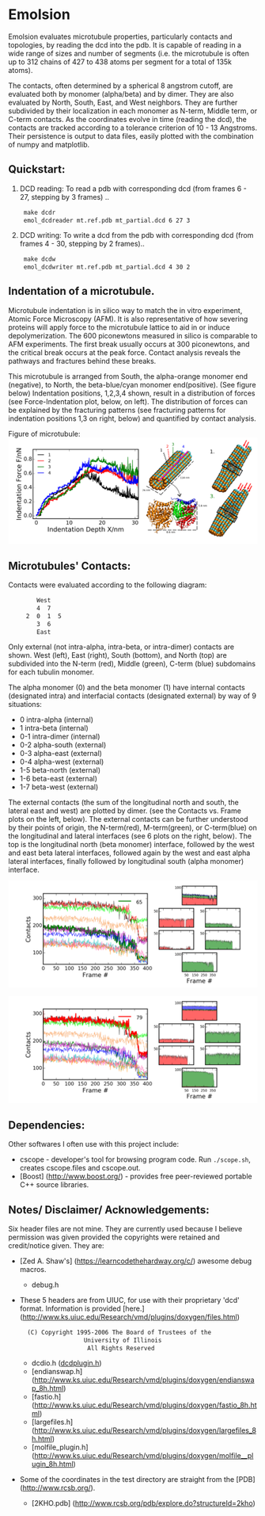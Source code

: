 # Emolsion
Emolsion evaluates microtubule properties, particularly contacts and topologies, by reading the dcd
into the pdb. It is capable of reading in a wide range of sizes and number of segments (i.e. the
microtubule is often up to 312 chains of 427 to 438 atoms per segment for a total of 135k atoms).

The contacts, often determined by a spherical 8 angstrom cutoff, are evaluated both by monomer
(alpha/beta) and by dimer. They are also evaluated by
North, South, East, and West neighbors. They are further subdivided by their localization in each
monomer as N-term, Middle term, or C-term contacts. As the coordinates evolve in time (reading the dcd),
the contacts are tracked according to a tolerance criterion of 10 - 13 Angstroms. Their persistence is
output to data files, easily plotted with the combination of numpy and matplotlib.

## Quickstart:
1. DCD reading: To read a pdb with corresponding dcd (from frames 6 - 27, stepping by 3 frames) ..

        make dcdr
        emol_dcdreader mt.ref.pdb mt_partial.dcd 6 27 3

2. DCD writing: To write a dcd from the pdb with corresponding dcd (from frames 4 - 30,
stepping by 2 frames)..

        make dcdw
        emol_dcdwriter mt.ref.pdb mt_partial.dcd 4 30 2



## Indentation of a microtubule.
Microtubule indentation is in silico way to match the in vitro experiment, Atomic Force Microscopy (AFM).
It is also representative of how severing proteins will apply force to the microtubule lattice to aid in or
induce depolymerization. The 600 piconewtons measured in silico is comparable to AFM experiments.
The first break usually occurs at 300 piconewtons, and the critical break occurs at the peak force.
Contact analysis reveals the pathways and fractures behind these breaks.

This microtubule is arranged from South, the alpha-orange monomer end (negative), to North,
the beta-blue/cyan monomer end(positive). (See figure below) Indentation positions, 1,2,3,4 shown,
result in a distribution of forces (see Force-Indentation plot, below, on left). The distribution of forces
can be explained by the fracturing patterns (see fracturing patterns for indentation positions 1,3 on right, below)
and quantified by contact analysis.

Figure of microtubule:
![Figure of Microtubule](https://github.com/dmerz75/emolsion/blob/master/fig/microtubule.png)

## Microtubules' Contacts:
Contacts were evaluated according to the following diagram:

            West
            4  7
         2  0  1  5
            3  6
            East


Only external (not intra-alpha, intra-beta, or intra-dimer) contacts are shown.
West (left), East (right),
South (bottom), and North (top) are subdivided into the N-term (red), Middle (green), C-term (blue) subdomains for
each tubulin monomer.

The alpha monomer (0) and the beta monomer (1) have internal contacts (designated intra) and interfacial contacts
(designated external) by way of 9 situations:
* 0    intra-alpha  (internal)
* 1    intra-beta   (internal)
* 0-1  intra-dimer  (internal)
* 0-2  alpha-south  (external)
* 0-3  alpha-east   (external)
* 0-4  alpha-west   (external)
* 1-5  beta-north   (external)
* 1-6  beta-east    (external)
* 1-7  beta-west    (external)

The external contacts (the sum of the longitudinal north and south, the lateral east and west) are plotted by dimer.
(see the Contacts vs. Frame plots on the left, below). The external contacts can be further understood by their points of
origin, the N-term(red), M-term(green), or C-term(blue) on the longitudinal and lateral interfaces (see 6 plots on the right, below).
The top is the longitudinal north (beta monomer) interface, followed by the west and east beta lateral interfaces, followed again by the
west and east alpha lateral interfaces, finally followed by longitudinal south (alpha monomer) interface.

![Figure of representative contacts](https://github.com/dmerz75/emolsion/blob/master/fig/contacts65.png)

![Figure of representative contacts](https://github.com/dmerz75/emolsion/blob/master/fig/contacts79.png)



## Dependencies:
Other softwares I often use with this project include:
* cscope - developer's tool for browsing program code. Run `./scope.sh`, creates cscope.files and cscope.out.
* [Boost] (http://www.boost.org/) - provides free peer-reviewed portable C++ source libraries.


## Notes/ Disclaimer/ Acknowledgements:
Six header files are not mine. They are currently used because I believe permission was given
provided the copyrights were retained and credit/notice given. They are:

* [Zed A. Shaw's] (https://learncodethehardway.org/c/) awesome debug macros.
  * debug.h
* These 5 headers are from UIUC, for use with their proprietary 'dcd' format. Information is
provided [here.] (http://www.ks.uiuc.edu/Research/vmd/plugins/doxygen/files.html)

        (C) Copyright 1995-2006 The Board of Trustees of the
                        University of Illinois
                         All Rights Reserved

  * dcdio.h ([dcdplugin.h](http://www.ks.uiuc.edu/Research/vmd/plugins/doxygen/dcdplugin_8c.html))
  * [endianswap.h] (http://www.ks.uiuc.edu/Research/vmd/plugins/doxygen/endianswap_8h.html)
  * [fastio.h] (http://www.ks.uiuc.edu/Research/vmd/plugins/doxygen/fastio_8h.html)
  * [largefiles.h] (http://www.ks.uiuc.edu/Research/vmd/plugins/doxygen/largefiles_8h.html)
  * [molfile_plugin.h] (http://www.ks.uiuc.edu/Research/vmd/plugins/doxygen/molfile__plugin_8h.html)

* Some of the coordinates in the test directory are straight from the [PDB] (http://www.rcsb.org/).
  * [2KHO.pdb] (http://www.rcsb.org/pdb/explore.do?structureId=2kho)
